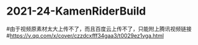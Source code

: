 # 2021-24-KamenRiderBuild
#由于视频原素材太大上传不了，而且百度云上传不了，只能附上腾讯视频链接
#https://v.qq.com/x/cover/czzdcxfff34gaa3/t0029ez1vga.html
